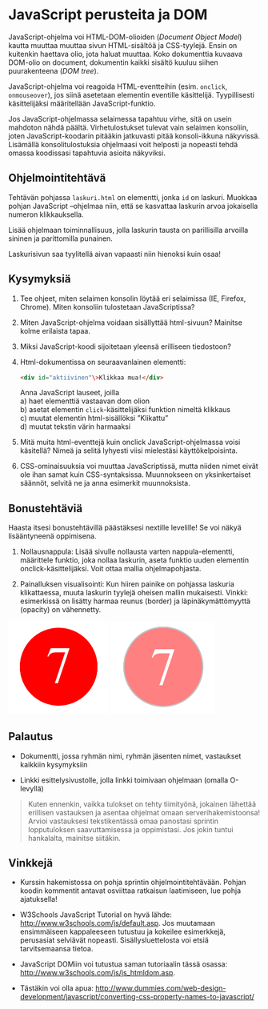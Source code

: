 # JavaScript perusteita ja DOM

JavaScript-ohjelma voi HTML-DOM-olioiden (_Document Object Model_) kautta muuttaa
muuttaa sivun HTML-sisältöä ja CSS-tyylejä. Ensin on kuitenkin haettava olio,
jota haluat muuttaa. Koko dokumenttia kuvaava DOM-olio on document, dokumentin
kaikki sisältö kuuluu siihen puurakenteena (_DOM tree_).

JavaScript-ohjelma voi reagoida HTML-eventteihin (esim. `onclick`, `onmouseover`),
jos siinä asetetaan elementin eventille käsittelijä. Tyypillisesti
käsittelijäksi määritellään JavaScript-funktio.

Jos JavaScript-ohjelmassa selaimessa tapahtuu virhe, sitä on usein mahdoton
nähdä päältä. Virhetulostukset tulevat vain selaimen konsoliin, joten
JavaScript-koodarin pitääkin jatkuvasti pitää konsoli-ikkuna näkyvissä.
Lisämällä konsolitulostuksia ohjelmaasi voit helposti ja nopeasti tehdä omassa
koodissasi tapahtuvia asioita näkyviksi.

## Ohjelmointitehtävä

Tehtävän pohjassa `laskuri.html` on elementti, jonka `id` on laskuri. Muokkaa pohjan
JavaScript –ohjelmaa niin, että se kasvattaa laskurin arvoa jokaisella numeron
klikkauksella.

Lisää ohjelmaan toiminnallisuus, jolla laskurin tausta on parillisilla arvoilla sininen ja parittomilla punainen.

Laskurisivun saa tyylitellä aivan vapaasti niin hienoksi kuin osaa!

## Kysymyksiä

1.  Tee ohjeet, miten selaimen konsolin löytää eri selaimissa (IE, Firefox,
    Chrome). Miten konsoliin tulostetaan JavaScriptissa?

2.  Miten JavaScript-ohjelma voidaan sisällyttää html-sivuun? Mainitse kolme
    erilaista tapaa.

3.  Miksi JavaScript-koodi sijoitetaan yleensä erilliseen tiedostoon?

4.  Html-dokumentissa on seuraavanlainen elementti:  
    ```html
    <div id="aktiivinen"\>Klikkaa mua!</div>
    ```  
    Anna JavaScript lauseet, joilla  
    a) haet elementtiä vastaavan dom olion  
    b) asetat elementin `click`-käsittelijäksi funktion nimeltä klikkaus  
    c) muutat elementin html-sisällöksi ”Klikattu”  
    d) muutat tekstin värin harmaaksi

5.  Mitä muita html-eventtejä kuin onclick JavaScript-ohjelmassa voisi
    käsitellä? Nimeä ja selitä lyhyesti viisi mielestäsi käyttökelpoisinta.

6.  CSS-ominaisuuksia voi muuttaa JavaScriptissä, mutta niiden nimet eivät ole
    ihan samat kuin CSS-syntaksissa. Muunnokseen on yksinkertaiset säännöt,
    selvitä ne ja anna esimerkit muunnoksista.

## Bonustehtäviä

Haasta itsesi bonustehtävillä päästäksesi nextille levelille! Se voi näkyä lisääntyneenä oppimisena.

1.  Nollausnappula: Lisää sivulle nollausta varten nappula-elementti, määrittele
    funktio, joka nollaa laskurin, aseta funktio uuden elementin
    onclick-käsittelijäksi. Voit ottaa mallia ohjelmapohjasta.

2.  Painalluksen visualisointi: Kun hiiren painike on pohjassa laskuria
    klikattaessa, muuta laskurin tyylejä oheisen mallin mukaisesti. Vinkki:
    esimerkissä on lisätty harmaa reunus (border) ja läpinäkymättömyyttä
    (opacity) on vähennetty.

<img src="media/b30f9c36069516c2633d259f3e5efee5.png" width="200px"/>
<img src="media/288b4e6b10bad439c0e467e77a0f210c.png" width="210px"/>

## Palautus

-   Dokumentti, jossa ryhmän nimi, ryhmän jäsenten nimet, vastaukset kaikkiin
    kysymyksiin

-   Linkki esittelysivustolle, jolla linkki toimivaan ohjelmaan (omalla
    O-levyllä)

>   Kuten ennenkin, vaikka tulokset on tehty tiimityönä, jokainen lähettää
>   erillisen vastauksen ja asentaa ohjelmat omaan serverihakemistoonsa! Arvioi
>   vastauksesi tekstikentässä omaa panostasi sprintin lopputuloksen
>   saavuttamisessa ja oppimistasi. Jos jokin tuntui hankalalta, mainitse
>   siitäkin.

## Vinkkejä

-   Kurssin hakemistossa on pohja sprintin ohjelmointitehtävään. Pohjan koodin
    kommentit antavat osviittaa ratkaisun laatimiseen, lue pohja ajatuksella!

-   W3Schools JavaScript Tutorial on hyvä lähde:
    <http://www.w3schools.com/js/default.asp>. Jos muutamaan ensimmäiseen
    kappaleeseen tutustuu ja kokeilee esimerkkejä, perusasiat selviävät
    nopeasti. Sisällysluettelosta voi etsiä tarvitsemaansa tietoa.

-   JavaScript DOMiin voi tutustua saman tutoriaalin tässä osassa:
    <http://www.w3schools.com/js/js_htmldom.asp>.

-   Tästäkin voi olla apua:
    <http://www.dummies.com/web-design-development/javascript/converting-css-property-names-to-javascript/>

